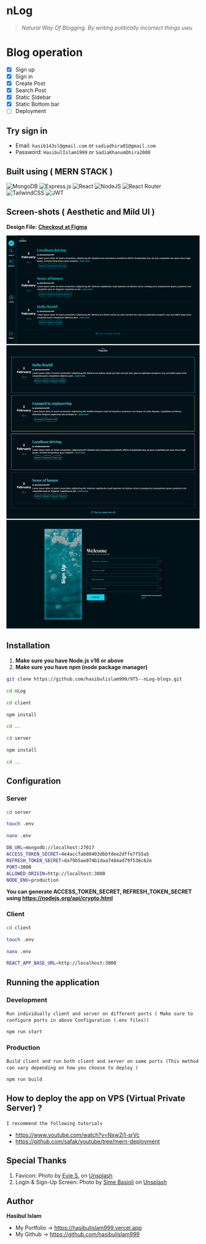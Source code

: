 # nLog

> _Natural Way Of Blogging. By writing politically incorrect things uwu_

# Blog operation

- [x] Sign up
- [x] Sign in
- [x] Create Post
- [x] Search Post
- [x] Static Sidebar
- [x] Static Bottom bar
- [ ] Deployment

## Try sign in

- Email: `hasib143sl@gmail.com` or `sadiadhira01@gmail.com`
- Password: `HasibulIslam1999` or `SadiaKhanumDhira2000`

## Built using ( MERN STACK )

![MongoDB](https://img.shields.io/badge/MongoDB-%234ea94b.svg?style=for-the-badge&logo=mongodb&logoColor=white)
![Express.js](https://img.shields.io/badge/express.js-%23404d59.svg?style=for-the-badge&logo=express&logoColor=%2361DAFB)
![React](https://img.shields.io/badge/react-%2320232a.svg?style=for-the-badge&logo=react&logoColor=%2361DAFB)
![NodeJS](https://img.shields.io/badge/node.js-6DA55F?style=for-the-badge&logo=node.js&logoColor=white)
![React Router](https://img.shields.io/badge/React_Router-CA4245?style=for-the-badge&logo=react-router&logoColor=white)
![TailwindCSS](https://img.shields.io/badge/tailwindcss-%2338B2AC.svg?style=for-the-badge&logo=tailwind-css&logoColor=white)
![JWT](https://img.shields.io/badge/JWT-black?style=for-the-badge&logo=JSON%20web%20tokens)

## Screen-shots ( Aesthetic and Mild UI )

**Design File: [Checkout at Figma](https://www.figma.com/community/file/1118764549305878223)**

<img src="client/public/assets/nLog-Hero.png" />
<img src="client/public/assets/nLog-Popular.png" />
<img src="client/public/assets/nLog-Signup.png" />

## Installation

1. **Make sure you have Node.js v16 or above**
2. **Make sure you have npm (node package manager)**

```bash
git clone https://github.com/hasibulislam999/9T5--nLog-blogs.git
```

```bash
cd nLog
```

```bash
cd client
```

```bash
npm install
```

```bash
cd ..
```

```bash
cd server
```

```bash
npm install
```

```bash
cd ..
```

## Configuration

### Server

```bash
cd server
```

```bash
touch .env
```

```bash
nano .env
```

```bash
DB_URL=mongodb://localhost:27017
ACCESS_TOKEN_SECRET=4e4accfab08403dbbfdee2dffe7f55a5
REFRESH_TOKEN_SECRET=da79b5ae074b1daa7484ad79f536c62e
PORT=3000
ALLOWED_ORIGIN=http://localhost:3000
NODE_ENV=production
```

**You can generate ACCESS_TOKEN_SECRET, REFRESH_TOKEN_SECRET using https://nodejs.org/api/crypto.html**

### Client

```bash
cd client
```

```bash
touch .env
```

```bash
nano .env
```

```bash
REACT_APP_BASE_URL=http://localhost:3000
```

## Running the application

### Development

`Run individually client and server on different ports ( Make sure to configure ports in above Configuration (.env files))`

```bash
npm run start
```

### Production

`Build client and run both client and server on same ports (This method can vary depending on how you choose to deploy )`

```bash
npm run build
```

## How to deploy the app on VPS (Virtual Private Server) ?

`I recommend the following tutorials`

- https://www.youtube.com/watch?v=Nxw2j1-srVc
- https://github.com/safak/youtube/tree/mern-deployment

## Special Thanks

1. Favicon: Photo by <a href="https://unsplash.com/@evieshaffer?utm_source=unsplash&utm_medium=referral&utm_content=creditCopyText">Evie S.</a> on <a href="https://unsplash.com/?utm_source=unsplash&utm_medium=referral&utm_content=creditCopyText">Unsplash</a>
2. Login & Sign-Up Screen: Photo by <a href="https://unsplash.com/@simebasioli?utm_source=unsplash&utm_medium=referral&utm_content=creditCopyText">Sime Basioli</a> on <a href="https://unsplash.com/?utm_source=unsplash&utm_medium=referral&utm_content=creditCopyText">Unsplash</a>

## Author

**Hasibul Islam**

- My Portfolio -> https://hasibulislam999.vercel.app
- My Github -> https://github.com/hasibulislam999
